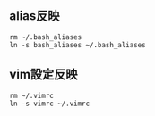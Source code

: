 ## alias反映
```
rm ~/.bash_aliases
ln -s bash_aliases ~/.bash_aliases
```

## vim設定反映
```
rm ~/.vimrc
ln -s vimrc ~/.vimrc
```
